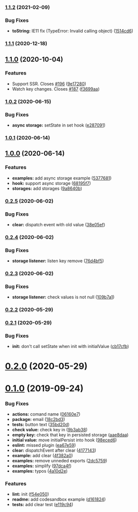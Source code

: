 ### [1.1.2](https://github.com/Akurganow/use-persisted-state/compare/v1.1.1...v1.1.2) (2021-02-09)


### Bug Fixes

* **toString:** IE11 fix (TypeError: Invalid calling object) ([1514cd6](https://github.com/Akurganow/use-persisted-state/commit/1514cd6e520a60163b5a834bf337dc679b12530c))

### [1.1.1](https://github.com/Akurganow/use-persisted-state/compare/v1.1.0...v1.1.1) (2020-12-18)

## [1.1.0](https://github.com/Akurganow/use-persisted-state/compare/v1.0.2...v1.1.0) (2020-10-04)


### Features

* Support SSR. Closes [#196](https://github.com/Akurganow/use-persisted-state/issues/196) ([9e17280](https://github.com/Akurganow/use-persisted-state/commit/9e1728038976686f679e4bf867c8150a66d14293))
* Watch key changes. Closes [#187](https://github.com/Akurganow/use-persisted-state/issues/187) ([f3699aa](https://github.com/Akurganow/use-persisted-state/commit/f3699aa46b24c9e55603b2f6c3f705eeb3c78d89))

### [1.0.2](https://github.com/Akurganow/use-persisted-state/compare/v1.0.1...v1.0.2) (2020-06-15)


### Bug Fixes

* **async storage:** setState in set hook ([e287091](https://github.com/Akurganow/use-persisted-state/commit/e287091669e2e40c4fa6d54328df285a920b249a))

### [1.0.1](https://github.com/Akurganow/use-persisted-state/compare/v1.0.0...v1.0.1) (2020-06-14)

## [1.0.0](https://github.com/Akurganow/use-persisted-state/compare/v0.2.5...v1.0.0) (2020-06-14)


### Features

* **examples:** add async storage example ([5377681](https://github.com/Akurganow/use-persisted-state/commit/5377681b5db547fb0add701f49f9ad426e6e36f7))
* **hook:** support async storage ([68195f7](https://github.com/Akurganow/use-persisted-state/commit/68195f7d75dbd58087dd8dc0b38d92c5bbb3837d))
* **storages:** add storages ([9a8640b](https://github.com/Akurganow/use-persisted-state/commit/9a8640b3dbbb50686ff7b286d35b9707af3428ce))

### [0.2.5](https://github.com/Akurganow/use-persisted-state/compare/v0.2.4...v0.2.5) (2020-06-02)


### Bug Fixes

* **clear:** dispatch event with old value ([38e05ef](https://github.com/Akurganow/use-persisted-state/commit/38e05ef77e88bc2de84b2352f63726b60096bad6))

### [0.2.4](https://github.com/Akurganow/use-persisted-state/compare/v0.2.3...v0.2.4) (2020-06-02)


### Bug Fixes

* **storage listener:** listen key remove ([76d4bf5](https://github.com/Akurganow/use-persisted-state/commit/76d4bf5227920e0739fc8292ffc7e657bb03f7c5))

### [0.2.3](https://github.com/Akurganow/use-persisted-state/compare/v0.2.2...v0.2.3) (2020-06-02)


### Bug Fixes

* **storage listener:** check values is not null ([109b7a1](https://github.com/Akurganow/use-persisted-state/commit/109b7a18f433f8b19f1c5e857c6c3021b26a0ad5))

### [0.2.2](https://github.com/Akurganow/use-persisted-state/compare/v0.2.1...v0.2.2) (2020-05-29)

### [0.2.1](https://github.com/Akurganow/use-persisted-state/compare/v0.2.0...v0.2.1) (2020-05-29)


### Bug Fixes

* **init:** don't call setState when init with initialValue ([cb17cfb](https://github.com/Akurganow/use-persisted-state/commit/cb17cfbcdf8731ff7695311b35771c2736a11580))

# [0.2.0](https://github.com/Akurganow/use-persisted-state/compare/v0.1.0...v0.2.0) (2020-05-29)

# [0.1.0](https://github.com/Akurganow/use-persisted-state/compare/v0.0.10...v0.1.0) (2019-09-24)

### Bug Fixes

* **actions:** comand name ([06160e7](https://github.com/Akurganow/use-persisted-state/commit/06160e7))
* **package:** email ([18c2bd3](https://github.com/Akurganow/use-persisted-state/commit/18c2bd3))
* **tests:** button text ([35bd20d](https://github.com/Akurganow/use-persisted-state/commit/35bd20d))
* **check value:** check key in ([9b3ab38](https://github.com/Akurganow/use-persisted-state/commit/9b3ab38))
* **empty key:** check that key in persisted storage ([aae8daa](https://github.com/Akurganow/use-persisted-state/commit/aae8daa))
* **initial value:** move initialPersist into hook ([98eced6](https://github.com/Akurganow/use-persisted-state/commit/98eced6))
* **eslint:** missed plugin ([ea67e59](https://github.com/Akurganow/use-persisted-state/commit/ea67e59))
* **clear:** dispatchEvent after clear ([4177143](https://github.com/Akurganow/use-persisted-state/commit/4177143))
* **example:** add clear ([4f382a0](https://github.com/Akurganow/use-persisted-state/commit/4f382a0))
* **examples:** remove unneded exports ([2dc5759](https://github.com/Akurganow/use-persisted-state/commit/2dc5759))
* **examples:** simplify ([97dca4f](https://github.com/Akurganow/use-persisted-state/commit/97dca4f))
* **examples:** typos ([4a10d2e](https://github.com/Akurganow/use-persisted-state/commit/4a10d2e))

### Features

* **lint:** init ([f54e050](https://github.com/Akurganow/use-persisted-state/commit/f54e050))
* **readme:** add codesandbox example ([d161824](https://github.com/Akurganow/use-persisted-state/commit/d161824))
* **tests:** add clear test ([e119c94](https://github.com/Akurganow/use-persisted-state/commit/e119c94))
